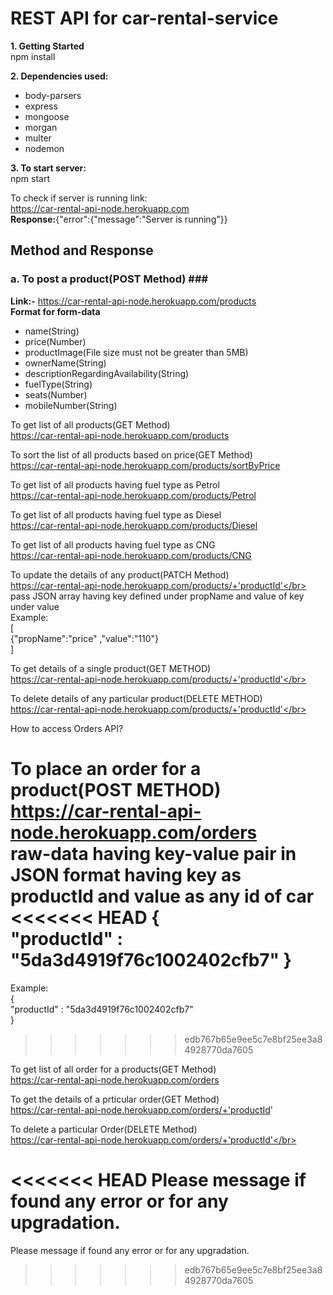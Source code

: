 # REST API for car-rental-service

**1. Getting Started**</br>
npm install


**2. Dependencies used:**</br>
 * body-parsers</br>
 * express</br>
 * mongoose</br>
 * morgan</br>
 * multer</br>
 * nodemon


**3. To start server:**</br>
npm start


To check if server is running link: </br>
https://car-rental-api-node.herokuapp.com</br>
**Response:**{"error":{"message":"Server is running"}}

## Method and Response ##

### a. To post a product(POST Method) ###</br>
**Link:-** https://car-rental-api-node.herokuapp.com/products</br>
**Format for form-data**</br>
* name(String)
* price(Number)
* productImage(File size must not be greater than 5MB)
* ownerName(String)
* descriptionRegardingAvailability(String)
* fuelType(String)
* seats(Number)
* mobileNumber(String)


To get list of all products(GET Method)</br>
https://car-rental-api-node.herokuapp.com/products

To sort the list of all products based on price(GET Method)</br>
https://car-rental-api-node.herokuapp.com/products/sortByPrice

To get list of all products having fuel type as Petrol</br>
https://car-rental-api-node.herokuapp.com/products/Petrol

To get list of all products having fuel type as Diesel</br>
https://car-rental-api-node.herokuapp.com/products/Diesel</br>

To get list of all products having fuel type as CNG</br>
https://car-rental-api-node.herokuapp.com/products/CNG</br>


To update the details of any product(PATCH Method)</br>
https://car-rental-api-node.herokuapp.com/products/+'productId'</br>
pass JSON array having key defined under propName and value of key under value</br>
Example:</br>
[</br>
	{"propName":"price" ,"value":"110"} </br>
]</br>


To get details of a single product(GET METHOD)</br>
https://car-rental-api-node.herokuapp.com/products/+'productId'</br>


To delete details of any particular product(DELETE METHOD)</br>
https://car-rental-api-node.herokuapp.com/products/+'productId'</br>


How to access Orders API?</br>


To place an order for a product(POST METHOD)</br>
https://car-rental-api-node.herokuapp.com/orders</br>
raw-data having key-value pair in JSON format having key as productId and value as any id of car</br>
<<<<<<< HEAD
{</br>
	"productId" : "5da3d4919f76c1002402cfb7"
}</br>
=======
Example:</br>
{</br>
	"productId" : "5da3d4919f76c1002402cfb7"
</br>}</br>
>>>>>>> edb767b65e9ee5c7e8bf25ee3a84928770da7605


To get list of all order for a products(GET Method)</br>
https://car-rental-api-node.herokuapp.com/orders</br>


To get the details of a prticular order(GET Method)</br>
https://car-rental-api-node.herokuapp.com/orders/+'productId'


To delete a particular Order(DELETE Method)</br>
https://car-rental-api-node.herokuapp.com/orders/+'productId'</br>

<<<<<<< HEAD
Please message if found any error or for any upgradation.
=======
Please message if found any error or for any upgradation.
>>>>>>> edb767b65e9ee5c7e8bf25ee3a84928770da7605
